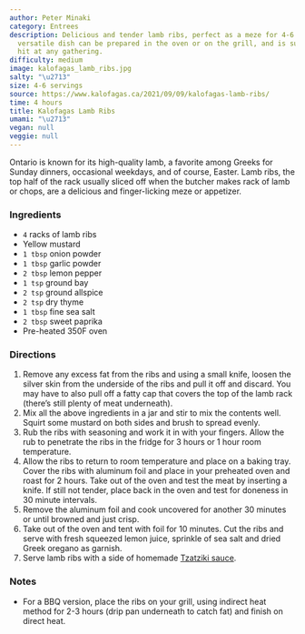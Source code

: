 ```yaml
---
author: Peter Minaki
category: Entrees
description: Delicious and tender lamb ribs, perfect as a meze for 4-6 people. This
  versatile dish can be prepared in the oven or on the grill, and is sure to be a
  hit at any gathering.
difficulty: medium
image: kalofagas_lamb_ribs.jpg
salty: "\u2713"
size: 4-6 servings
source: https://www.kalofagas.ca/2021/09/09/kalofagas-lamb-ribs/
time: 4 hours
title: Kalofagas Lamb Ribs
umami: "\u2713"
vegan: null
veggie: null
---
```

Ontario is known for its high-quality lamb, a favorite among Greeks for Sunday dinners, occasional weekdays, and of course, Easter. Lamb ribs, the top half of the rack usually sliced off when the butcher makes rack of lamb or chops, are a delicious and finger-licking meze or appetizer.

### Ingredients

* `4` racks of lamb ribs
* Yellow mustard
* `1 tbsp` onion powder
* `1 tbsp` garlic powder
* `2 tbsp` lemon pepper
* `1 tsp` ground bay
* `2 tsp` ground allspice
* `2 tsp` dry thyme
* `1 tbsp` fine sea salt
* `2 tbsp` sweet paprika
* Pre-heated 350F oven

### Directions

1. Remove any excess fat from the ribs and using a small knife, loosen the silver skin from the underside of the ribs and pull it off and discard. You may have to also pull off a fatty cap that covers the top of the lamb rack (there’s still plenty of meat underneath).
2. Mix all the above ingredients in a jar and stir to mix the contents well. Squirt some mustard on both sides and brush to spread evenly.
3. Rub the ribs with seasoning and work it in with your fingers. Allow the rub to penetrate the ribs in the fridge for 3 hours or 1 hour room temperature.
4. Allow the ribs to return to room temperature and place on a baking tray. Cover the ribs with aluminum foil and place in your preheated oven and roast for 2 hours. Take out of the oven and test the meat by inserting a knife. If still not tender, place back in the oven and test for doneness in 30 minute intervals.
5. Remove the aluminum foil and cook uncovered for another 30 minutes or until browned and just crisp.
6. Take out of the oven and tent with foil for 10 minutes. Cut the ribs and serve with fresh squeezed lemon juice, sprinkle of sea salt and dried Greek oregano as garnish.
7. Serve lamb ribs with a side of homemade [Tzatziki sauce](https://www.kalofagas.ca/2010/02/01/tzatziki/).

### Notes

- For a BBQ version, place the ribs on your grill, using indirect heat method for 2-3 hours (drip pan underneath to catch fat) and finish on direct heat.